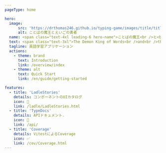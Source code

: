 ```yaml
---
pageType: home

hero:
  image:
      src: 'https://drthomas246.github.io/typing-game/images/title/title.png'
      alt: ことばの魔王とえいごの勇者
  name: <span class="text-4xl leading-6 hero-name">ことばの魔王<br />と<br />えいごの勇者</span>
  text: <span class="text-3xl">The Demon King of Words<br />and<br />the Hero of English</span>
  tagline: 英語学習アプリケーション
  actions:
    - theme: brand
      text: Introduction
      link: /overview/index
    - theme: alt
      text: Quick Start
      link: /en/guide/getting-started

features:
  - title: 'LadleStories'
    details: コンポーネントのUIカタログ
    icon: 🧱
    link: /ladle/LadleStories.html
  - title: 'TypeDocs'
    details: APIドキュメント.
    icon: 🔨
    link: /api/
  - title: 'Coverage'
    details: VitestによるCoverage
    icon: ✅
    link: /cov/Coverage.html
---
```

